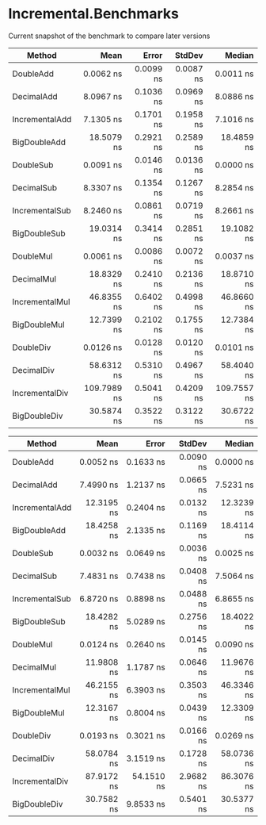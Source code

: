 # Incremental.Benchmarks

Current snapshot of the benchmark to compare later versions

|         Method |        Mean |     Error |    StdDev |      Median |
|--------------- |------------:|----------:|----------:|------------:|
|      DoubleAdd |   0.0062 ns | 0.0099 ns | 0.0087 ns |   0.0011 ns |
|     DecimalAdd |   8.0967 ns | 0.1036 ns | 0.0969 ns |   8.0886 ns |
| IncrementalAdd |   7.1305 ns | 0.1701 ns | 0.1958 ns |   7.1016 ns |
|   BigDoubleAdd |  18.5079 ns | 0.2921 ns | 0.2589 ns |  18.4859 ns |
|      DoubleSub |   0.0091 ns | 0.0146 ns | 0.0136 ns |   0.0000 ns |
|     DecimalSub |   8.3307 ns | 0.1354 ns | 0.1267 ns |   8.2854 ns |
| IncrementalSub |   8.2460 ns | 0.0861 ns | 0.0719 ns |   8.2661 ns |
|   BigDoubleSub |  19.0314 ns | 0.3414 ns | 0.2851 ns |  19.1082 ns |
|      DoubleMul |   0.0061 ns | 0.0086 ns | 0.0072 ns |   0.0037 ns |
|     DecimalMul |  18.8329 ns | 0.2410 ns | 0.2136 ns |  18.8710 ns |
| IncrementalMul |  46.8355 ns | 0.6402 ns | 0.4998 ns |  46.8660 ns |
|   BigDoubleMul |  12.7399 ns | 0.2102 ns | 0.1755 ns |  12.7384 ns |
|      DoubleDiv |   0.0126 ns | 0.0128 ns | 0.0120 ns |   0.0101 ns |
|     DecimalDiv |  58.6312 ns | 0.5310 ns | 0.4967 ns |  58.4040 ns |
| IncrementalDiv | 109.7989 ns | 0.5041 ns | 0.4209 ns | 109.7557 ns |
|   BigDoubleDiv |  30.5874 ns | 0.3522 ns | 0.3122 ns |  30.6722 ns |

|         Method |       Mean |      Error |    StdDev |     Median |
|--------------- |-----------:|-----------:|----------:|-----------:|
|      DoubleAdd |  0.0052 ns |  0.1633 ns | 0.0090 ns |  0.0000 ns |
|     DecimalAdd |  7.4990 ns |  1.2137 ns | 0.0665 ns |  7.5231 ns |
| IncrementalAdd | 12.3195 ns |  0.2404 ns | 0.0132 ns | 12.3239 ns |
|   BigDoubleAdd | 18.4258 ns |  2.1335 ns | 0.1169 ns | 18.4114 ns |
|      DoubleSub |  0.0032 ns |  0.0649 ns | 0.0036 ns |  0.0025 ns |
|     DecimalSub |  7.4831 ns |  0.7438 ns | 0.0408 ns |  7.5064 ns |
| IncrementalSub |  6.8720 ns |  0.8898 ns | 0.0488 ns |  6.8655 ns |
|   BigDoubleSub | 18.4282 ns |  5.0289 ns | 0.2756 ns | 18.4022 ns |
|      DoubleMul |  0.0124 ns |  0.2640 ns | 0.0145 ns |  0.0090 ns |
|     DecimalMul | 11.9808 ns |  1.1787 ns | 0.0646 ns | 11.9676 ns |
| IncrementalMul | 46.2155 ns |  6.3903 ns | 0.3503 ns | 46.3346 ns |
|   BigDoubleMul | 12.3167 ns |  0.8004 ns | 0.0439 ns | 12.3309 ns |
|      DoubleDiv |  0.0193 ns |  0.3021 ns | 0.0166 ns |  0.0269 ns |
|     DecimalDiv | 58.0784 ns |  3.1519 ns | 0.1728 ns | 58.0736 ns |
| IncrementalDiv | 87.9172 ns | 54.1510 ns | 2.9682 ns | 86.3076 ns |
|   BigDoubleDiv | 30.7582 ns |  9.8533 ns | 0.5401 ns | 30.5377 ns |


